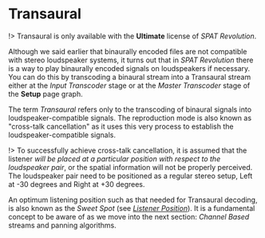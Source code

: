 # Transaural

!> Transaural is only available with the **Ultimate** license of _SPAT Revolution_.

Although we said earlier that binaurally encoded files are not compatible with stereo loudspeaker systems, it turns out that in _SPAT Revolution_ there is a way to play binaurally encoded signals on loudspeakers if necessary. You can do this by transcoding a binaural stream into a Transaural stream either at the _Input Transcoder_ stage or at the _Master Transcoder_ stage of the **Setup** page graph.

The term _Transaural_ refers only to the transcoding of binaural signals into loudspeaker-compatible signals. The reproduction mode is also known as "cross-talk cancellation" as it uses this very process to establish the loudspeaker-compatible signals.

!> To successfully achieve cross-talk cancellation, it is assumed that the listener _will be placed at a particular position with respect to the loudspeaker pair_, or the spatial information will not be properly perceived. The loudspeaker pair need to be positioned as a regular stereo setup, Left at -30 degrees and Right at +30 degrees.

An optimum listening position such as that needed for Transaural decoding, is also known as the _Sweet Spot_ (see [_Listener Position_](Spatialisation_Technology_Listener_Position.md)). It is a fundamental concept to be aware of as we move into the next section: _Channel Based_ streams and panning algorithms.

